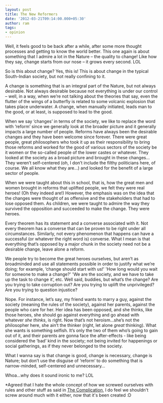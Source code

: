 ```yaml
---
layout: post
title: The New Reformers
date: '2012-03-21T09:14:00.000+05:30'
author: ram
tags:
- opinion
---
```


Well, it feels good to be back after a while, after some more thought processes and getting to know the world better. This one again is about something that I admire a lot in the Nature – the quality to change! Like how they say, change starts from our nose – it grows every second. LOL

So is this about change? Yes, this is! This is about change in the typical South-Indian society, but not really confining to it.

A change is something that is an integral part of the Nature, but not always desirable. Not always desirable because not everything is under our control – well, in a way, when we’re not talking about the theories that say, even the flutter of the wings of a butterfly is related to some volcanic explosion that takes place underwater. A change, when manually initiated, leads man to the good, or at least, is supposed to lead to the good.

When we say ‘changes’ in terms of the society, we like to replace the word with ‘reform’ since we generally look at the broader picture and it generally impacts a large number of people. Reforms have always been the desirable changes and they have been welcome since forever. There were great people, great philosophers who took it up as their responsibility to bring those reforms and worked for the good of various sectors of the society be it women or the so-called people of the lower castes or whatever. They looked at the society as a broad picture and brought in these changes… They weren’t self-centered (oh, I don’t include the filthy politicians here, of course. We all know what they are…) and looked for the benefit of a large sector of people.

When we were taught about this in school, that is, how the great men and women brought in reforms that uplifted people, we felt they were real heroes! (Oh they indeed are!) However, the emphasis was on the idea that the changes were thought of as offensive and the stakeholders that had to lose opposed them. As children, we were taught to admire the way they survived the opposition and succeeded to make the change. They were heroes.

Every theorem has its statement and a converse associated with it. Not every theorem has a converse that can be proven to be right under all circumstances. Similarly, not every phenomenon that happens can have a successful (or whatever the right word is) converse. What I mean is that everything that’s opposed by a major chunk in the society need not be a desirable change, leave alone a reform.

We people try to become the great heroes ourselves, but aren’t as broadminded and use all statements possible in order to justify what we’re doing; for example, ‘change should start with us!' 'How long would you wait for someone to make a change?' 'We are the society, and we have to take up the task to change it’, etc. Well said, buddies, but what’s the change? Are you trying to take corruption out? Are you trying to uplift the unprivileged? Are you trying to question injustice?

Nope. For instance, let’s say, my friend wants to marry a guy, against the society (meaning the rules of the society), against her parents, against the people who care for her. Her idea has been opposed, and she thinks, like those heroes, she should go against everything and go ahead with whatever _she thinks_, is right. Now that’s not heroism…she’s not the philosopher here, she ain’t the thinker (right, let alone _great_ thinking). What she wants is something selfish. It’s only the two of them who’s going to gain out of it, and their parents are gonna face the after-effects - like being considered the ‘bad’ kind in the society; not being invited for happenings or social gatherings, as if they never belonged to the society.

What I wanna say is that change is good, change is necessary, change is Nature; but don’t use the disguise of ‘reform’ to do something that is narrow-minded, self-centered and unnecessary…

Whoa...why does it sound ironic to me? LOL

\*Agreed that I hate the whole concept of how we screwed ourselves with rules and other stuff as said in <a href="http://crimsoncanines.blogspot.in/2011/12/complication.html" target="_blank">The Complication</a>, I do feel we shouldn't screw around much with it either, now that it's been created :D
